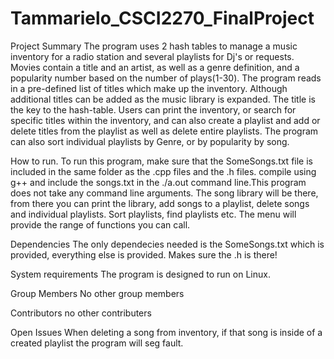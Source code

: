# Tammarielo_CSCI2270_FinalProject

Project Summary
The program uses 2 hash tables to manage a music inventory for a radio station and several playlists for Dj's or requests.
Movies contain a title and an artist, as well as a genre definition, and a popularity number based on the number of plays(1-30). The program reads in a pre-defined list of titles which make up the inventory. Although additional titles can be added as the music library is expanded. The title is the key to the hash-table. Users can print the inventory, or search for specific titles within the inventory, and can also create a playlist and add or delete titles from the playlist as well as delete entire playlists. The program can also sort individual playlists by Genre, or by popularity by song.




How to run.
To run this program, make sure that the SomeSongs.txt file is included in the same folder as the .cpp files and the .h files. compile using g++ and include the songs.txt in the ./a.out command line.This program does not take any command line arguments. The song library will be there, from there you can print the library, add songs to a playlist, delete songs and individual playlists. Sort playlists, find playlists etc. The menu will provide the range of functions you can call.





Dependencies
The only dependecies needed is the SomeSongs.txt which is provided, everything else is provided. Makes sure the .h is there!





System requirements 
The program is designed to run on Linux.



Group Members 
No other group members

Contributors
no other contributers

Open Issues
When deleting a song from inventory, if that song is inside of a created playlist the program will seg fault.
